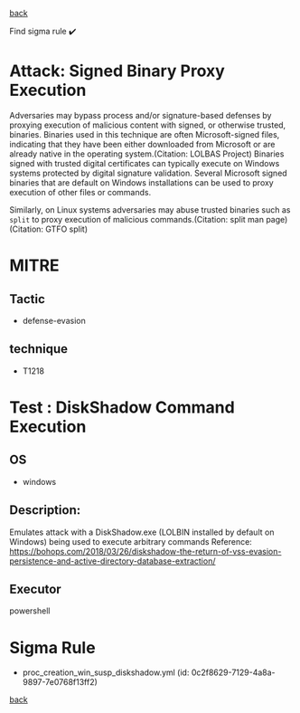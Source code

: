 
[back](../index.md)

Find sigma rule :heavy_check_mark: 

# Attack: Signed Binary Proxy Execution 

Adversaries may bypass process and/or signature-based defenses by proxying execution of malicious content with signed, or otherwise trusted, binaries. Binaries used in this technique are often Microsoft-signed files, indicating that they have been either downloaded from Microsoft or are already native in the operating system.(Citation: LOLBAS Project) Binaries signed with trusted digital certificates can typically execute on Windows systems protected by digital signature validation. Several Microsoft signed binaries that are default on Windows installations can be used to proxy execution of other files or commands.

Similarly, on Linux systems adversaries may abuse trusted binaries such as <code>split</code> to proxy execution of malicious commands.(Citation: split man page)(Citation: GTFO split)

# MITRE
## Tactic
  - defense-evasion


## technique
  - T1218


# Test : DiskShadow Command Execution
## OS
  - windows


## Description:
Emulates attack with a DiskShadow.exe (LOLBIN installed by default on Windows) being used to execute arbitrary commands Reference: https://bohops.com/2018/03/26/diskshadow-the-return-of-vss-evasion-persistence-and-active-directory-database-extraction/


## Executor
powershell

# Sigma Rule
 - proc_creation_win_susp_diskshadow.yml (id: 0c2f8629-7129-4a8a-9897-7e0768f13ff2)



[back](../index.md)
